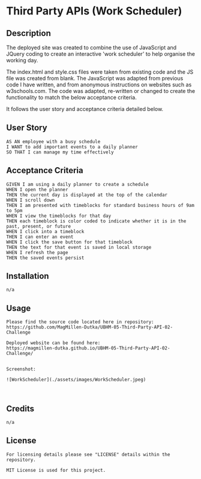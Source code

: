 # Third Party APIs (Work Scheduler)
## Description

The deployed site was created to combine the use of JavaScript and JQuery coding to create an interactive 'work scheduler' to help organise the working day.

The index.html and style.css files were taken from existing code and the JS file was created from blank.
The JavaScript was adapted from previous code I have written, and from anonymous instructions on websites such as w3schools.com. 
The code was adapted, re-written or changed to create the functionality to match the below acceptance criteria.

It follows the user story and acceptance criteria detailed below.

## User Story

```
AS AN employee with a busy schedule
I WANT to add important events to a daily planner
SO THAT I can manage my time effectively
```

## Acceptance Criteria

```
GIVEN I am using a daily planner to create a schedule
WHEN I open the planner
THEN the current day is displayed at the top of the calendar
WHEN I scroll down
THEN I am presented with timeblocks for standard business hours of 9am to 5pm
WHEN I view the timeblocks for that day
THEN each timeblock is color coded to indicate whether it is in the past, present, or future
WHEN I click into a timeblock
THEN I can enter an event
WHEN I click the save button for that timeblock
THEN the text for that event is saved in local storage
WHEN I refresh the page
THEN the saved events persist
```

## Installation
```
n/a
```
## Usage
```
Please find the source code located here in repository: 
https://github.com/MagMillen-Dutka/UBHM-05-Third-Party-API-02-Challenge

Deployed website can be found here: 
https://magmillen-dutka.github.io/UBHM-05-Third-Party-API-02-Challenge/


Screenshot:

![WorkScheduler](./assets/images/WorkScheduler.jpeg)



```
## Credits
```
n/a
```
## License
```
For licensing details please see "LICENSE" details within the repository.

MIT License is used for this project.
```

